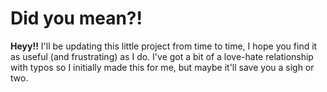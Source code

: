 # Did you mean?!

**Heyy!!**
I'll be updating this little project from time to time, I hope you find it as useful (and frustrating) as I do.
I've got a bit of a love-hate relationship with typos so I initially made this for me, but maybe it'll save you a sigh or two.

